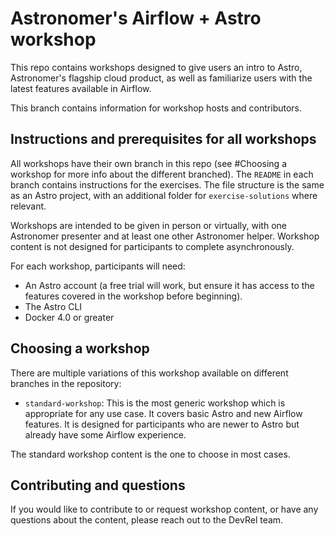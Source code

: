 Astronomer's Airflow + Astro workshop
=====================================

This repo contains workshops designed to give users an intro to Astro, Astronomer's flagship cloud product, as well as familiarize users with the latest features available in Airflow. 

This branch contains information for workshop hosts and contributors.

## Instructions and prerequisites for all workshops

All workshops have their own branch in this repo (see #Choosing a workshop for more info about the different branched). The `README` in each branch contains instructions for the exercises. The file structure is the same as an Astro project, with an additional folder for `exercise-solutions` where relevant.

Workshops are intended to be given in person or virtually, with one Astronomer presenter and at least one other Astronomer helper. Workshop content is not designed for participants to complete asynchronously. 

For each workshop, participants will need:

- An Astro account (a free trial will work, but ensure it has access to the features covered in the workshop before beginning).
- The Astro CLI
- Docker 4.0 or greater


## Choosing a workshop

There are multiple variations of this workshop available on different branches in the repository:

- `standard-workshop`: This is the most generic workshop which is appropriate for any use case. It covers basic Astro and new Airflow features. It is designed for participants who are newer to Astro but already have some Airflow experience.

The standard workshop content is the one to choose in most cases.

## Contributing and questions

If you would like to contribute to or request workshop content, or have any questions about the content, please reach out to the DevRel team.
